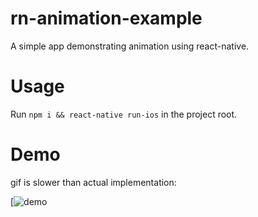 # rn-animation-example
A simple app demonstrating animation using react-native.

# Usage

Run ```npm i && react-native run-ios``` in the project root.

# Demo
gif is slower than actual implementation:

[![demo](https://github.com/NamanAulakh/rn-animation-example/blob/master/assets/animationExample.gif)
